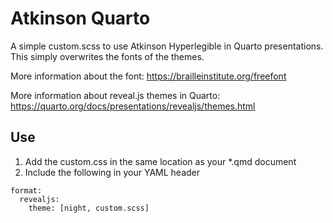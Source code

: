 # Atkinson Quarto
A simple custom.scss to use Atkinson Hyperlegible in Quarto presentations. This simply overwrites the fonts of the themes.

More information about the font: https://brailleinstitute.org/freefont

More information about reveal.js themes in Quarto: https://quarto.org/docs/presentations/revealjs/themes.html

## Use

1. Add the custom.css in the same location as your *.qmd document
2. Include the following in your YAML header

```
format:
  revealjs: 
    theme: [night, custom.scss]
```
